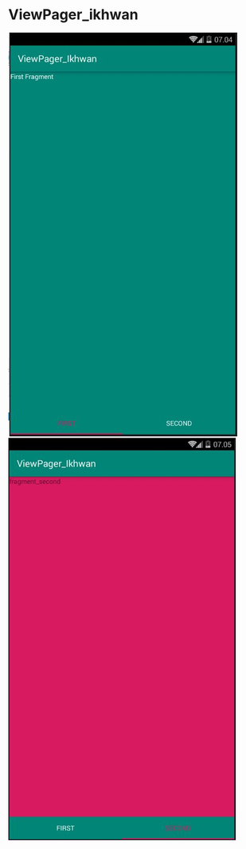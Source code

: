 # ViewPager_ikhwan
![alt text](https://github.com/Ikhwan19/ViewPager_ikhwan/blob/master/ViewPager_Ikhwan.JPG)<br>
![alt text](https://github.com/Ikhwan19/ViewPager_ikhwan/blob/master/ViewPager2_Ikhwan.JPG)<br>
